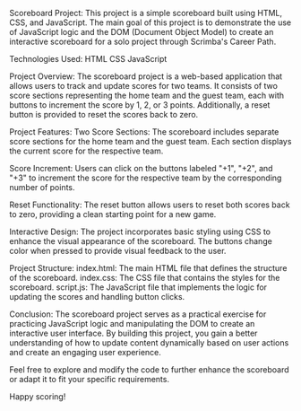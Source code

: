 Scoreboard Project:
This project is a simple scoreboard built using HTML, CSS, and JavaScript. The main goal of this project is to demonstrate the use of JavaScript logic and the DOM (Document Object Model) to create an interactive scoreboard for a solo project through Scrimba's Career Path.

Technologies Used:
HTML
CSS
JavaScript

Project Overview:
The scoreboard project is a web-based application that allows users to track and update scores for two teams. It consists of two score sections representing the home team and the guest team, each with buttons to increment the score by 1, 2, or 3 points. Additionally, a reset button is provided to reset the scores back to zero.

Project Features:
Two Score Sections: The scoreboard includes separate score sections for the home team and the guest team. Each section displays the current score for the respective team.

Score Increment: Users can click on the buttons labeled "+1", "+2", and "+3" to increment the score for the respective team by the corresponding number of points.

Reset Functionality: The reset button allows users to reset both scores back to zero, providing a clean starting point for a new game.

Interactive Design: The project incorporates basic styling using CSS to enhance the visual appearance of the scoreboard. The buttons change color when pressed to provide visual feedback to the user.

Project Structure:
index.html: The main HTML file that defines the structure of the scoreboard.
index.css: The CSS file that contains the styles for the scoreboard.
script.js: The JavaScript file that implements the logic for updating the scores and handling button clicks.

Conclusion:
The scoreboard project serves as a practical exercise for practicing JavaScript logic and manipulating the DOM to create an interactive user interface. By building this project, you gain a better understanding of how to update content dynamically based on user actions and create an engaging user experience.

Feel free to explore and modify the code to further enhance the scoreboard or adapt it to fit your specific requirements.

Happy scoring!

